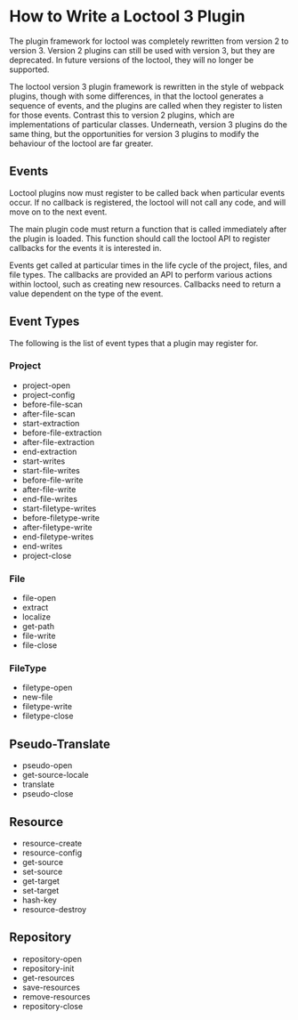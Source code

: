 # How to Write a Loctool 3 Plugin

The plugin framework for loctool was completely rewritten from
version 2 to version 3. Version 2 plugins can still be used
with version 3, but they are deprecated. In future versions of
the loctool, they will no longer be supported. 

The loctool version 3 plugin framework is rewritten in the
style of webpack plugins, though with some differences, in that
the loctool generates a sequence of events, and the plugins
are called when they register to listen for those events.
Contrast this to version 2 plugins, which are implementations
of particular classes. Underneath, version 3 plugins do
the same thing, but the opportunities for version 3 plugins
to modify the behaviour of the loctool are far greater.

## Events

Loctool plugins now must register to be called back when
particular events occur. If no callback is registered, the
loctool will not call any code, and will move on to the
next event.

The main plugin code must return a function that is called
immediately after the plugin is loaded. This function should
call the loctool API to register callbacks for the events it is
interested in.

Events get called at particular times in the life cycle of
the project, files, and file types. The callbacks are provided
an API to perform various actions within loctool, such as
creating new resources. Callbacks need to return a value
dependent on the type of the event. 

## Event Types

The following is the list of event types that a plugin may
register for.

### Project

- project-open
- project-config
- before-file-scan
- after-file-scan
- start-extraction
- before-file-extraction
- after-file-extraction
- end-extraction
- start-writes
- start-file-writes
- before-file-write
- after-file-write
- end-file-writes
- start-filetype-writes
- before-filetype-write
- after-filetype-write
- end-filetype-writes
- end-writes
- project-close

### File

- file-open
- extract
- localize
- get-path
- file-write
- file-close

### FileType

- filetype-open
- new-file
- filetype-write
- filetype-close

## Pseudo-Translate

- pseudo-open
- get-source-locale
- translate
- pseudo-close

## Resource

- resource-create
- resource-config
- get-source
- set-source
- get-target
- set-target
- hash-key
- resource-destroy

## Repository

- repository-open
- repository-init
- get-resources
- save-resources
- remove-resources
- repository-close